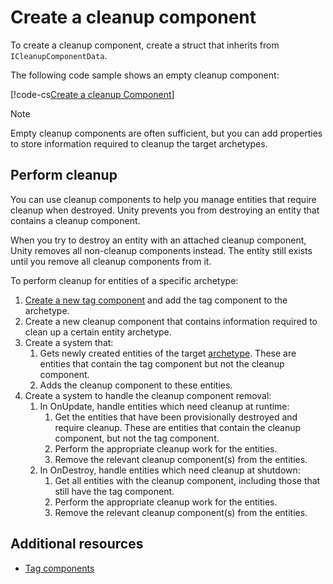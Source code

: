 # Create a cleanup component

To create a cleanup component, create a struct that inherits from `ICleanupComponentData`. 

The following code sample shows an empty cleanup component:

[!code-cs[Create a cleanup Component](../DocCodeSamples.Tests/CreateComponentExamples.cs#system-state)]

> [!NOTE]
> Empty cleanup components are often sufficient, but you can add properties to store information required to cleanup the target archetypes.

## Perform cleanup

You can use cleanup components to help you manage entities that require cleanup when destroyed. Unity prevents you from destroying an entity that contains a cleanup component.

When you try to destroy an entity with an attached cleanup component, Unity removes all non-cleanup components instead. The entity still exists until you remove all cleanup components from it.

To perform cleanup for entities of a specific archetype:

1. [Create a new tag component](components-tag.md) and add the tag component to the archetype.
1. Create a new cleanup component that contains information required to clean up a certain entity archetype.
1. Create a system that:
   1. Gets newly created entities of the target [archetype](concepts-archetypes.md). These are entities that contain the tag component but not the cleanup component.
   1. Adds the cleanup component to these entities.
1. Create a system to handle the cleanup component removal:
   1. In OnUpdate, handle entities which need cleanup at runtime:
      1. Get the entities that have been provisionally destroyed and require cleanup. These are entities that contain the cleanup component, but not the tag component.
      1. Perform the appropriate cleanup work for the entities.
      1. Remove the relevant cleanup component(s) from the entities.
   1. In OnDestroy, handle entities which need cleanup at shutdown:
      1. Get all entities with the cleanup component, including those that still have the tag component.
      1. Perform the appropriate cleanup work for the entities.
      1. Remove the relevant cleanup component(s) from the entities.

## Additional resources

* [Tag components](components-tag.md)